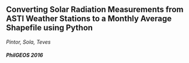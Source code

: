 ## __Converting Solar Radiation Measurements from ASTI Weather Stations to a Monthly Average Shapefile using Python__
_Pintor, Sola, Teves_
#### _PhilGEOS 2016_


